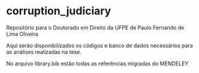 ﻿# corruption_judiciary
Repositório para o Doutorado em Direito da UFPE de Paulo Fernando de Lima Oliveira

Aqui serão disponibilizados os códigos e banco de dados necessários para as análises realizadas na tese.

No arquivo library.bib estão todas as referências migradas do MENDELEY